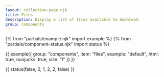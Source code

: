 ```yaml
---
layout: collection-page.njk
title: Files
description: Display a list of files available to download.
group: components
---
```


{% from "partials/example.njk" import example %}
{% from "partials/component-status.njk" import status %}

{{ example({ group: "components", item: "files", example: "default", html: true, nunjucks: true, size: "l" }) }}

{{ status(false, 0, 1, 2, 2, false) }}
